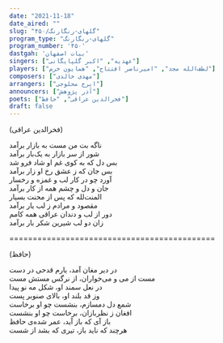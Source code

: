 ```yaml
---
date: "2021-11-18"
date_aired: ""
slug: "گلهای-رنگارنگ/۴۵۰"
program_type: "گلهای-رنگارنگ"
program_number: '۴۵۰'
dastgah: 'بیات اصفهان'
singers: ["عهدیه", "اکبر گلپایگانی"]
players: ["لطف‌الله مجد", "امیرناصر افتتاح", "همایون خرم"]
composers: ["مهدی خالدی"]
arrangers: ["ایرج محلوجی"]
announcers: ["آذر پژوهش"]
poets: ["فخرالدین عراقی", "حافظ"]
draft: false
---
```


(فخرالدین عراقی)  

ناگه بت من مست به بازار برآمد  
شور از سر بازار به یک‌بار برآمد  
بس دل که به کوی غم او شاد فرو شد  
بس جان که ز عشق رخ او زار برآمد  
آورد چو در کار لب و غمزه و رخسار  
جان و دل و چشم همه از کار برآمد  
المنت‌لله که پس از محنت بسیار  
مقصود و مرادم ز لب یار برآمد  
دور از لب و دندان عراقی همه کامم  
زان دو لب شیرین شکر بار برآمد  

============================================  

(حافظ)  

در دیر مغان آمد، یارم قدحی در دست  
مست از می و می‌خواران، از نرگس مستش مست  
در نعل سمند او، شکل مه نو پیدا  
وز قد بلند او، بالای صنوبر پست  
شمع دل دمسازم، بنشست چو او برخاست  
افغان ز نظربازان، برخاست چو او بنشست  
باز آی که باز آید، عمر شده‌ی حافظ  
هرچند که ناید باز، تیری که بشد از شست  
